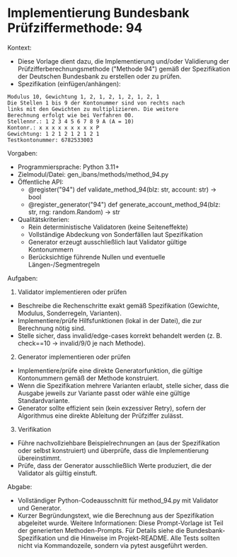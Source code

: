 # Implementierung Bundesbank Prüfziffermethode: 94

Kontext:
- Diese Vorlage dient dazu, die Implementierung und/oder Validierung der Prüfzifferberechnungsmethode ("Methode 94") gemäß der Spezifikation der Deutschen Bundesbank zu erstellen oder zu prüfen.
- Spezifikation (einfügen/anhängen):

```Text
Modulus 10, Gewichtung 1, 2, 1, 2, 1, 2, 1, 2, 1
Die Stellen 1 bis 9 der Kontonummer sind von rechts nach
links mit den Gewichten zu multiplizieren. Die weitere
Berechnung erfolgt wie bei Verfahren 00.
Stellennr.: 1 2 3 4 5 6 7 8 9 A (A = 10)
Kontonr.: x x x x x x x x x P
Gewichtung: 1 2 1 2 1 2 1 2 1
Testkontonummer: 6782533003
```

Vorgaben:
- Programmiersprache: Python 3.11+
- Zielmodul/Datei: gen_ibans/methods/method_94.py
- Öffentliche API:
  - @register("94") def validate_method_94(blz: str, account: str) -> bool
  - @register_generator("94") def generate_account_method_94(blz: str, rng: random.Random) -> str
- Qualitätskriterien:
  - Rein deterministische Validatoren (keine Seiteneffekte)
  - Vollständige Abdeckung von Sonderfällen laut Spezifikation
  - Generator erzeugt ausschließlich laut Validator gültige Kontonummern
  - Berücksichtige führende Nullen und eventuelle Längen-/Segmentregeln

Aufgaben:
1) Validator implementieren oder prüfen
- Beschreibe die Rechenschritte exakt gemäß Spezifikation (Gewichte, Modulus, Sonderregeln, Varianten).
- Implementiere/prüfe Hilfsfunktionen (lokal in der Datei), die zur Berechnung nötig sind.
- Stelle sicher, dass invalid/edge-cases korrekt behandelt werden (z. B. check==10 -> invalid/9/0 je nach Methode).

2) Generator implementieren oder prüfen
- Implementiere/prüfe eine direkte Generatorfunktion, die gültige Kontonummern gemäß der Methode konstruiert.
- Wenn die Spezifikation mehrere Varianten erlaubt, stelle sicher, dass die Ausgabe jeweils zur Variante passt oder wähle eine gültige Standardvariante.
- Generator sollte effizient sein (kein exzessiver Retry), sofern der Algorithmus eine direkte Ableitung der Prüfziffer zulässt.

3) Verifikation
- Führe nachvollziehbare Beispielrechnungen an (aus der Spezifikation oder selbst konstruiert) und überprüfe, dass die Implementierung übereinstimmt.
- Prüfe, dass der Generator ausschließlich Werte produziert, die der Validator als gültig einstuft.

Abgabe:
- Vollständiger Python-Codeausschnitt für method_94.py mit Validator und Generator.
- Kurzer Begründungstext, wie die Berechnung aus der Spezifikation abgeleitet wurde.
Weitere Informationen: Diese Prompt-Vorlage ist Teil der generierten Methoden-Prompts. Für Details siehe die Bundesbank-Spezifikation und die Hinweise im Projekt-README.
Alle Tests sollten nicht via Kommandozeile, sondern via pytest ausgeführt werden.
